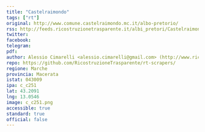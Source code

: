```yaml
---
title: "Castelraimondo"
tags: ["rt"]
original: http://www.comune.castelraimondo.mc.it/albo-pretorio/
rss: http://feeds.ricostruzionetrasparente.it/albi_pretori/Castelraimondo_feed.xml
twitter: 
facebook: 
telegram: 
pdf: 
author: Alessio Cimarelli <alessio.cimarelli@gmail.com> (http://www.ricostruzionetrasparente.it)
repo: https://github.com/RicostruzioneTrasparente/rt-scrapers/
regione: Marche
provincia: Macerata
istat: 043009
ipa: c_c251
lat: 43.2091
lng: 13.0546
image: c_c251.png
accessible: true
standard: true
official: false
---
```

